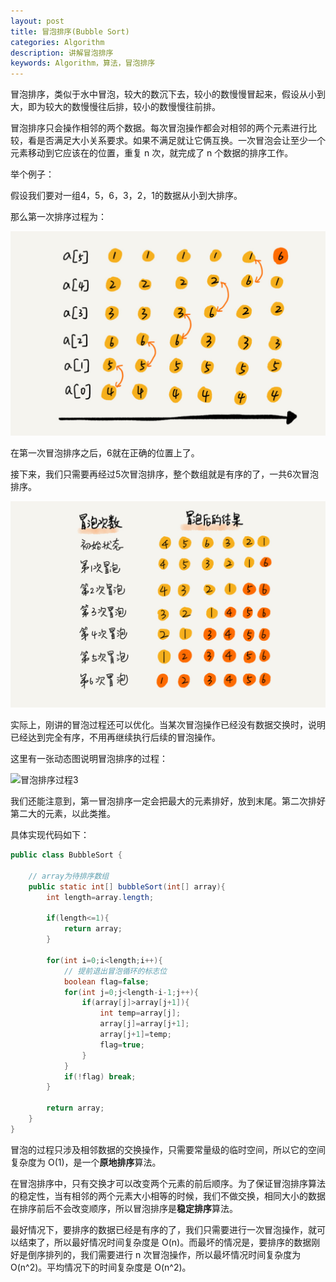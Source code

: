 ```yaml
---
layout: post
title: 冒泡排序(Bubble Sort)
categories: Algorithm
description: 讲解冒泡排序
keywords: Algorithm，算法，冒泡排序
---
```


冒泡排序，类似于水中冒泡，较大的数沉下去，较小的数慢慢冒起来，假设从小到大，即为较大的数慢慢往后排，较小的数慢慢往前排。

冒泡排序只会操作相邻的两个数据。每次冒泡操作都会对相邻的两个元素进行比较，看是否满足大小关系要求。如果不满足就让它俩互换。一次冒泡会让至少一个元素移动到它应该在的位置，重复 n 次，就完成了 n 个数据的排序工作。

举个例子：

假设我们要对一组4，5，6，3，2，1的数据从小到大排序。

那么第一次排序过程为：

![冒泡排序过程1](/images/posts/algorithms/bubble_sort_1.jpg)

在第一次冒泡排序之后，6就在正确的位置上了。

接下来，我们只需要再经过5次冒泡排序，整个数组就是有序的了，一共6次冒泡排序。

![冒泡排序过程2](/images/posts/algorithms/bubble_sort_2.jpg)

实际上，刚讲的冒泡过程还可以优化。当某次冒泡操作已经没有数据交换时，说明已经达到完全有序，不用再继续执行后续的冒泡操作。

这里有一张动态图说明冒泡排序的过程：

![冒泡排序过程3](/images/posts/algorithms/bubble_sort_3)

我们还能注意到，第一冒泡排序一定会把最大的元素排好，放到末尾。第二次排好第二大的元素，以此类推。

具体实现代码如下：

```java
public class BubbleSort {

    // array为待排序数组
    public static int[] bubbleSort(int[] array){
        int length=array.length;

        if(length<=1){
            return array;
        }

        for(int i=0;i<length;i++){
            // 提前退出冒泡循环的标志位
            boolean flag=false;
            for(int j=0;j<length-i-1;j++){
                if(array[j]>array[j+1]){
                    int temp=array[j];
                    array[j]=array[j+1];
                    array[j+1]=temp;
                    flag=true;
                }
            }
            if(!flag) break;
        }

        return array;
    }
}
```

冒泡的过程只涉及相邻数据的交换操作，只需要常量级的临时空间，所以它的空间复杂度为 O(1)，是一个**原地排序**算法。

在冒泡排序中，只有交换才可以改变两个元素的前后顺序。为了保证冒泡排序算法的稳定性，当有相邻的两个元素大小相等的时候，我们不做交换，相同大小的数据在排序前后不会改变顺序，所以冒泡排序是**稳定排序**算法。

最好情况下，要排序的数据已经是有序的了，我们只需要进行一次冒泡操作，就可以结束了，所以最好情况时间复杂度是 O(n)。而最坏的情况是，要排序的数据刚好是倒序排列的，我们需要进行 n 次冒泡操作，所以最坏情况时间复杂度为O(n^2)。平均情况下的时间复杂度是 O(n^2)。